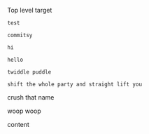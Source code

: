 Top level target

`test`

`commitsy`


`hi`


`hello`

`twiddle puddle`

`shift the whole party and straight lift you`

crush that name

woop woop

content
